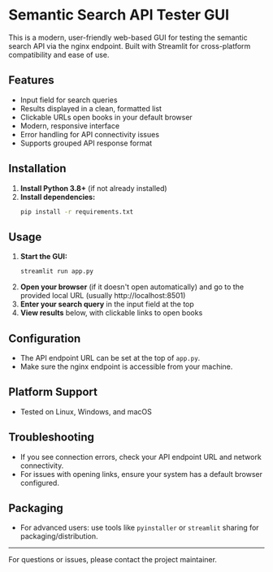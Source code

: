 # Semantic Search API Tester GUI

This is a modern, user-friendly web-based GUI for testing the semantic search API via the nginx endpoint. Built with Streamlit for cross-platform compatibility and ease of use.

## Features
- Input field for search queries
- Results displayed in a clean, formatted list
- Clickable URLs open books in your default browser
- Modern, responsive interface
- Error handling for API connectivity issues
- Supports grouped API response format

## Installation

1. **Install Python 3.8+** (if not already installed)
2. **Install dependencies:**
   ```bash
   pip install -r requirements.txt
   ```

## Usage

1. **Start the GUI:**
   ```bash
   streamlit run app.py
   ```
2. **Open your browser** (if it doesn't open automatically) and go to the provided local URL (usually http://localhost:8501)
3. **Enter your search query** in the input field at the top
4. **View results** below, with clickable links to open books

## Configuration
- The API endpoint URL can be set at the top of `app.py`.
- Make sure the nginx endpoint is accessible from your machine.

## Platform Support
- Tested on Linux, Windows, and macOS

## Troubleshooting
- If you see connection errors, check your API endpoint URL and network connectivity.
- For issues with opening links, ensure your system has a default browser configured.

## Packaging
- For advanced users: use tools like `pyinstaller` or `streamlit` sharing for packaging/distribution.

---

For questions or issues, please contact the project maintainer.
